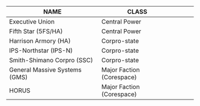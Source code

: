 
| **NAME**                      | **CLASS**                 |     |     |     |
| ----------------------------- | ------------------------- | --- | --- | --- |
| Executive Union               | Central Power             |     |     |     |
| Fifth Star (5FS/HA)           | Central Power             |     |     |     |
| Harrison Armory (HA)          | Corpro-state              |     |     |     |
| IPS-Northstar (IPS-N)         | Corpro-state              |     |     |     |
| Smith-Shimano Corpro (SSC)    | Corpro-state              |     |     |     |
| General Massive Systems (GMS) | Major Faction (Corespace) |     |     |     |
| HORUS                         | Major Faction (Corespace) |     |     |     |
